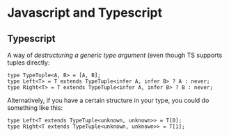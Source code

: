 # Javascript and Typescript

## Typescript

A way of *destructuring a generic type argument* (even though TS supports tuples directly:

	type TypeTuple<A, B> = [A, B];
	type Left<T> = T extends TypeTuple<infer A, infer B> ? A : never;
	type Right<T> = T extends TypeTuple<infer A, infer B> ? B : never;

Alternatively, if you have a certain structure in your type, you could do something like this:

	type Left<T extends TypeTuple<unknown, unknown>> = T[0];
	type Right<T extends TypeTuple<unknown, unknown>> = T[1];